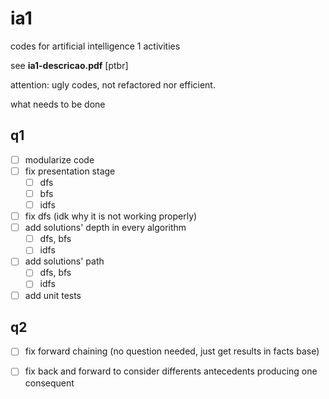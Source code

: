 # ia1
codes for artificial intelligence 1 activities

see **ia1-descricao.pdf** [ptbr] 

attention: ugly codes, not refactored nor efficient.

what needs to be done

## q1
- [ ] modularize code
- [ ] fix presentation stage
    - [ ] dfs
    - [ ] bfs
    - [ ] idfs
- [ ] fix dfs (idk why it is not working properly)
- [ ] add solutions' depth in every algorithm 
    - [ ] dfs, bfs
    - [ ] idfs
- [ ] add solutions' path 
    - [ ] dfs, bfs
    - [ ] idfs
- [ ] add unit tests

## q2
- [ ] fix forward chaining (no question needed, just get results in facts base)
- [ ] fix back and forward to consider differents antecedents producing one
consequent


